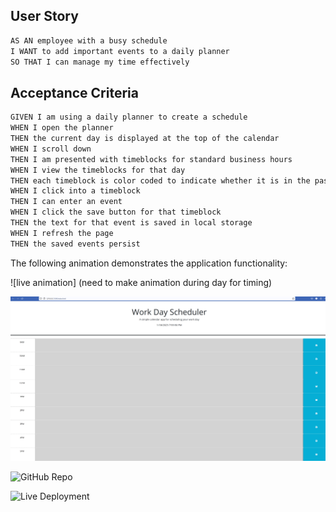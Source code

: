 ## User Story

```md
AS AN employee with a busy schedule
I WANT to add important events to a daily planner
SO THAT I can manage my time effectively
```

## Acceptance Criteria

```md
GIVEN I am using a daily planner to create a schedule
WHEN I open the planner
THEN the current day is displayed at the top of the calendar
WHEN I scroll down
THEN I am presented with timeblocks for standard business hours
WHEN I view the timeblocks for that day
THEN each timeblock is color coded to indicate whether it is in the past, present, or future
WHEN I click into a timeblock
THEN I can enter an event
WHEN I click the save button for that timeblock
THEN the text for that event is saved in local storage
WHEN I refresh the page
THEN the saved events persist
```

The following animation demonstrates the application functionality:

![live animation] (need to make animation during day for timing)

![screenshot grayed out past](https://github.com/jhdk707/WorkDayScheduler/blob/597c2749c61c24f7e7906de19a15fe1e2e6d59e6/assets/screenshotgraypast.png)

![GitHub Repo](https://github.com/jhdk707/WorkDayScheduler)

![Live Deployment](https://jhdk707.github.io/WorkDayScheduler/)

